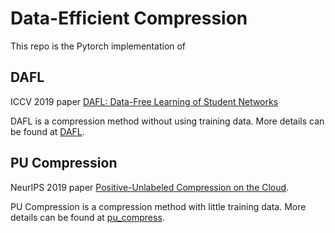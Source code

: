# Data-Efficient Compression
This repo is the Pytorch implementation of 

## DAFL
ICCV 2019 paper [DAFL: Data-Free Learning of Student Networks](https://arxiv.org/pdf/1904.01186.pdf)

DAFL is a compression method without using training data. More details can be found at [DAFL](https://github.com/huawei-noah/DAFL/tree/master/DAFL).

## PU Compression
NeurIPS 2019 paper [Positive-Unlabeled Compression on the Cloud](https://arxiv.org/pdf/1909.09757.pdf).

PU Compression is a compression method with little training data. More details can be found at [pu_compress](https://github.com/huawei-noah/DAFL/tree/master/pu_compress).
